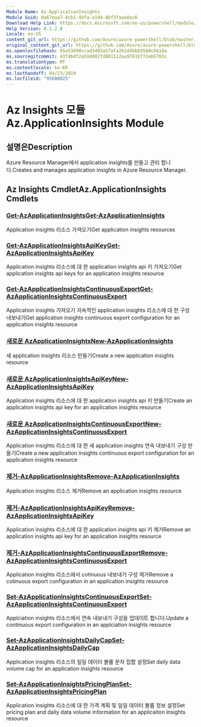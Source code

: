 ```yaml
---
Module Name: Az.ApplicationInsights
Module Guid: da67eaa7-4cb1-4bfa-a194-8bf3faae8ac6
Download Help Link: https://docs.microsoft.com/en-us/powershell/module/az.applicationinsights
Help Version: 0.1.2.0
Locale: en-US
content_git_url: https://github.com/Azure/azure-powershell/blob/master/src/ApplicationInsights/ApplicationInsights/help/Az.ApplicationInsights.md
original_content_git_url: https://github.com/Azure/azure-powershell/blob/master/src/ApplicationInsights/ApplicationInsights/help/Az.ApplicationInsights.md
ms.openlocfilehash: 85e53690ccad3403a57afa281d4bb93560cbb18a
ms.sourcegitcommit: 43f4bdf2a59dd82fd881512aa9761bf72eb5703c
ms.translationtype: MT
ms.contentlocale: ko-KR
ms.lasthandoff: 04/23/2019
ms.locfileid: "93688825"
---
```

# <span data-ttu-id="eb65f-101">Az Insights 모듈</span><span class="sxs-lookup"><span data-stu-id="eb65f-101">Az.ApplicationInsights Module</span></span>
## <span data-ttu-id="eb65f-102">설명은</span><span class="sxs-lookup"><span data-stu-id="eb65f-102">Description</span></span>
<span data-ttu-id="eb65f-103">Azure Resource Manager에서 application insights를 만들고 관리 합니다.</span><span class="sxs-lookup"><span data-stu-id="eb65f-103">Creates and manages application insights in Azure Resource Manager.</span></span>

## <span data-ttu-id="eb65f-104">Az Insights Cmdlet</span><span class="sxs-lookup"><span data-stu-id="eb65f-104">Az.ApplicationInsights Cmdlets</span></span>
### [<span data-ttu-id="eb65f-105">Get-AzApplicationInsights</span><span class="sxs-lookup"><span data-stu-id="eb65f-105">Get-AzApplicationInsights</span></span>](Get-AzApplicationInsights.md)
<span data-ttu-id="eb65f-106">Application insights 리소스 가져오기</span><span class="sxs-lookup"><span data-stu-id="eb65f-106">Get application insights resources</span></span>

### [<span data-ttu-id="eb65f-107">Get-AzApplicationInsightsApiKey</span><span class="sxs-lookup"><span data-stu-id="eb65f-107">Get-AzApplicationInsightsApiKey</span></span>](Get-AzApplicationInsightsApiKey.md)
<span data-ttu-id="eb65f-108">Application insights 리소스에 대 한 application insights api 키 가져오기</span><span class="sxs-lookup"><span data-stu-id="eb65f-108">Get application insights api keys for an application insights resource</span></span>

### [<span data-ttu-id="eb65f-109">Get-AzApplicationInsightsContinuousExport</span><span class="sxs-lookup"><span data-stu-id="eb65f-109">Get-AzApplicationInsightsContinuousExport</span></span>](Get-AzApplicationInsightsContinuousExport.md)
<span data-ttu-id="eb65f-110">Application insights 가져오기 지속적인 application insights 리소스에 대 한 구성 내보내기</span><span class="sxs-lookup"><span data-stu-id="eb65f-110">Get application insights continuous export configuration for an application insights resource</span></span>

### [<span data-ttu-id="eb65f-111">새로운 AzApplicationInsights</span><span class="sxs-lookup"><span data-stu-id="eb65f-111">New-AzApplicationInsights</span></span>](New-AzApplicationInsights.md)
<span data-ttu-id="eb65f-112">새 application insights 리소스 만들기</span><span class="sxs-lookup"><span data-stu-id="eb65f-112">Create a new application insights resource</span></span>

### [<span data-ttu-id="eb65f-113">새로운 AzApplicationInsightsApiKey</span><span class="sxs-lookup"><span data-stu-id="eb65f-113">New-AzApplicationInsightsApiKey</span></span>](New-AzApplicationInsightsApiKey.md)
<span data-ttu-id="eb65f-114">Application insights 리소스에 대 한 application insights api 키 만들기</span><span class="sxs-lookup"><span data-stu-id="eb65f-114">Create an application insights api key for an application insights resource</span></span>

### [<span data-ttu-id="eb65f-115">새로운 AzApplicationInsightsContinuousExport</span><span class="sxs-lookup"><span data-stu-id="eb65f-115">New-AzApplicationInsightsContinuousExport</span></span>](New-AzApplicationInsightsContinuousExport.md)
<span data-ttu-id="eb65f-116">Application insights 리소스에 대 한 새 application insights 연속 내보내기 구성 만들기</span><span class="sxs-lookup"><span data-stu-id="eb65f-116">Create a new application insights continuous export configuration for an application insights resource</span></span>

### [<span data-ttu-id="eb65f-117">제거-AzApplicationInsights</span><span class="sxs-lookup"><span data-stu-id="eb65f-117">Remove-AzApplicationInsights</span></span>](Remove-AzApplicationInsights.md)
<span data-ttu-id="eb65f-118">Application insights 리소스 제거</span><span class="sxs-lookup"><span data-stu-id="eb65f-118">Remove an application insights resource</span></span>

### [<span data-ttu-id="eb65f-119">제거-AzApplicationInsightsApiKey</span><span class="sxs-lookup"><span data-stu-id="eb65f-119">Remove-AzApplicationInsightsApiKey</span></span>](Remove-AzApplicationInsightsApiKey.md)
<span data-ttu-id="eb65f-120">Application insights 리소스에 대 한 application insights api 키 제거</span><span class="sxs-lookup"><span data-stu-id="eb65f-120">Remove an application insights api key for an application insights resource</span></span>

### [<span data-ttu-id="eb65f-121">제거-AzApplicationInsightsContinuousExport</span><span class="sxs-lookup"><span data-stu-id="eb65f-121">Remove-AzApplicationInsightsContinuousExport</span></span>](Remove-AzApplicationInsightsContinuousExport.md)
<span data-ttu-id="eb65f-122">Application insights 리소스에서 cotinuous 내보내기 구성 제거</span><span class="sxs-lookup"><span data-stu-id="eb65f-122">Remove a cotinuous export configuration in an application insights resource</span></span>

### [<span data-ttu-id="eb65f-123">Set-AzApplicationInsightsContinuousExport</span><span class="sxs-lookup"><span data-stu-id="eb65f-123">Set-AzApplicationInsightsContinuousExport</span></span>](Set-AzApplicationInsightsContinuousExport.md)
<span data-ttu-id="eb65f-124">Applciation insights 리소스에서 연속 내보내기 구성을 업데이트 합니다.</span><span class="sxs-lookup"><span data-stu-id="eb65f-124">Update a continuous export configuration in an applciation insights resource</span></span>

### [<span data-ttu-id="eb65f-125">Set-AzApplicationInsightsDailyCap</span><span class="sxs-lookup"><span data-stu-id="eb65f-125">Set-AzApplicationInsightsDailyCap</span></span>](Set-AzApplicationInsightsDailyCap.md)
<span data-ttu-id="eb65f-126">Application insights 리소스의 일일 데이터 볼륨 문자 집합 설정</span><span class="sxs-lookup"><span data-stu-id="eb65f-126">Set daily data volume cap for an application insights resource</span></span>

### [<span data-ttu-id="eb65f-127">Set-AzApplicationInsightsPricingPlan</span><span class="sxs-lookup"><span data-stu-id="eb65f-127">Set-AzApplicationInsightsPricingPlan</span></span>](Set-AzApplicationInsightsPricingPlan.md)
<span data-ttu-id="eb65f-128">Application insights 리소스에 대 한 가격 계획 및 일일 데이터 볼륨 정보 설정</span><span class="sxs-lookup"><span data-stu-id="eb65f-128">Set pricing plan and daily data volume information for an applicaiton insights resource</span></span>


